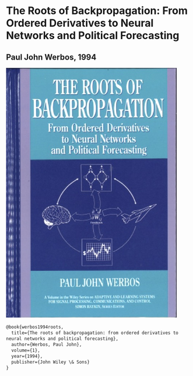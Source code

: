 # The Roots of Backpropagation: From Ordered Derivatives to Neural Networks and Political Forecasting
## Paul John Werbos, 1994

![cover](cover.jpg)

```
@book{werbos1994roots,
  title={The roots of backpropagation: from ordered derivatives to neural networks and political forecasting},
  author={Werbos, Paul John},
  volume={1},
  year={1994},
  publisher={John Wiley \& Sons}
}
```
